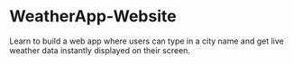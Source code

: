 # WeatherApp-Website
Learn to build a web app where users can type in a city name and get live weather data instantly displayed on their screen.
